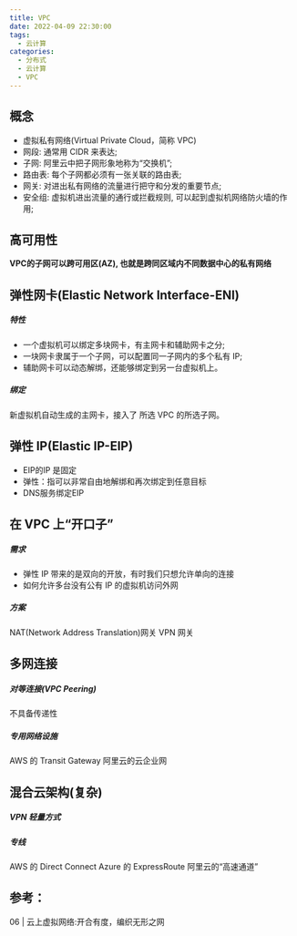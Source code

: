 ```yaml
---
title: VPC
date: 2022-04-09 22:30:00
tags:
  - 云计算
categories:
  - 分布式
  - 云计算  
  - VPC
---
```


<p></p>
<!-- more -->


## 概念

+ 虚拟私有网络(Virtual Private Cloud，简称 VPC)
+ 网段: 通常用 CIDR 来表达;
+ 子网: 阿里云中把子网形象地称为“交换机”;
+ 路由表: 每个子网都必须有一张关联的路由表;
+ 网关: 对进出私有网络的流量进行把守和分发的重要节点;
+ 安全组: 虚拟机进出流量的通行或拦截规则, 可以起到虚拟机网络防火墙的作用;

## 高可用性
**VPC的子网可以跨可用区(AZ), 也就是跨同区域内不同数据中心的私有网络**


## 弹性网卡(Elastic Network Interface-ENI)
##### 特性
+ 一个虚拟机可以绑定多块网卡，有主网卡和辅助网卡之分;
+ 一块网卡隶属于一个子网，可以配置同一子网内的多个私有 IP;
+ 辅助网卡可以动态解绑，还能够绑定到另一台虚拟机上。

##### 绑定
新虚拟机自动生成的主网卡，接入了 所选 VPC 的所选子网。

## 弹性 IP(Elastic IP-EIP)
+ EIP的IP 是固定
+ 弹性：指可以非常自由地解绑和再次绑定到任意目标
+ DNS服务绑定EIP


## 在 VPC 上“开口子”
##### 需求
  + 弹性 IP 带来的是双向的开放，有时我们只想允许单向的连接
  + 如何允许多台没有公有 IP 的虚拟机访问外网

##### 方案
NAT(Network Address Translation)网关
VPN 网关


## 多网连接
##### 对等连接(VPC Peering)
不具备传递性

##### 专用网络设施
AWS 的 Transit Gateway
阿里云的云企业网


## 混合云架构(复杂)
##### VPN 轻量方式
##### 专线
AWS 的 Direct Connect
Azure 的 ExpressRoute 
阿里云的“高速通道”


## 参考：
06 | 云上虚拟网络:开合有度，编织无形之网



